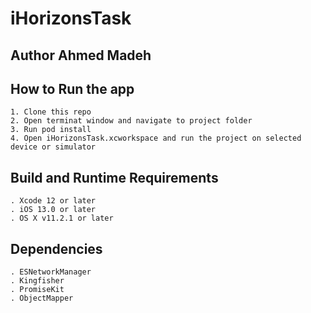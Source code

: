 # iHorizonsTask

## Author Ahmed Madeh

## How to Run the app
    1. Clone this repo
    2. Open terminat window and navigate to project folder
    3. Run pod install
    4. Open iHorizonsTask.xcworkspace and run the project on selected device or simulator

## Build and Runtime Requirements
    . Xcode 12 or later
    . iOS 13.0 or later
    . OS X v11.2.1 or later

## Dependencies
    . ESNetworkManager
    . Kingfisher
    . PromiseKit
    . ObjectMapper

